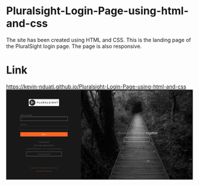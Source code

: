# Pluralsight-Login-Page-using-html-and-css
The site has been created using HTML and CSS. This is the landing page of the PluralSight login page. The page is also responsive.
# Link
https://kevin-nduati.github.io/Pluralsight-Login-Page-using-html-and-css
<br>
<img src="https://github.com/Kevin-Nduati/Pluralsight-Login-Page-using-html-and-css/blob/master/images/site.png">
